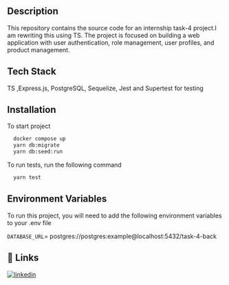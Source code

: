 ## Description

This repository contains the source code for an internship task-4 project.I am rewriting this using TS. The project is focused on building a web application with user authentication, role management, user profiles, and product management. 

## Tech Stack

TS ,Express.js, PostgreSQL, Sequelize, Jest and Supertest for testing

## Installation

To start project

```bash
  docker compose up
  yarn db:migrate
  yarn db:seed:run
```

To run tests, run the following command

```bash
  yarn test
```


## Environment Variables

To run this project, you will need to add the following environment variables to your .env file

`DATABASE_URL`= postgres://postgres:example@localhost:5432/task-4-back


## 🔗 Links
[![linkedin](https://img.shields.io/badge/linkedin-0A66C2?style=for-the-badge&logo=linkedin&logoColor=white)](https://www.linkedin.com/in/dkhachatryan043/)
